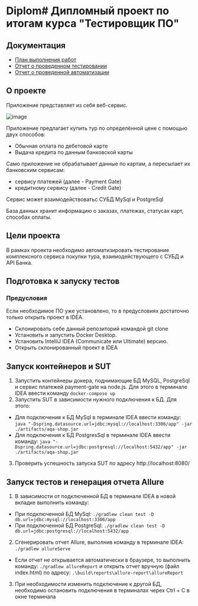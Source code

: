 # Diplom# Дипломный проект по итогам курса "Тестировщик ПО"

## Документация

* [План выполнения работ](https://github.com/Karyyyyy/Diplom/blob/main/Plan.md)
* [Отчет о проведенном тестировании](https://github.com/Karyyyyy/Diplom/blob/main/Report.md)
* [Отчет о проведенной автоматизации](https://github.com/Karyyyyy/Diplom/blob/main/Summary.md)


## О проекте
Приложение представляет из себя веб-сервис.

![image](https://github.com/netology-code/qa-diploma/blob/master/pic/service.png)

Приложение предлагает купить тур по определённой цене с помощью двух способов:

* Обычная оплата по дебетовой карте
* Выдача кредита по данным банковской карты

Само приложение не обрабатывает данные по картам, а пересылает их банковским сервисам:

* сервису платежей (далее - Payment Gate)
* кредитному сервису (далее - Credit Gate)

Сервис может взаимодействоватьс СУБД  MySql и PostgreSql

База данных хранит информацию о заказах, платежах, статусах карт, способах оплаты.

## Цели проекта

В рамках проекта необходимо автоматизировать тестирование комплексного сервиса покупки тура, взаимодействующего с СУБД и API Банка.

## Подготовка к запуску тестов

### Предусловия

Если необходимое ПО уже установлено, то в предусловиях достаточно только открыть проект в IDEA.

* Склонировать себе данный репозиторий командой git clone
* Установить и запустить Docker Desktop.
* Установить IntelliJ IDEA (Communicate или Ultimate) версию.
* Открыть склонированный проект в IDEA

## Запуск контейнеров и SUT
1. Запустить контейнеры докера, поднимающие БД MySQL, PostgreSql и сервис платежей payment-gate на node.js. Для этого в терминале IDEA ввести команду ```docker-compose up ```
2. Запустить SUT в зависимости нужного подключения к БД. Для этого:
* Для подключения к БД MySql в терминале IDEA ввести команду: ```java "-Dspring.datasource.url=jdbc:mysql://localhost:3306/app" -jar ./artifacts/aqa-shop.jar```
* Для подключения к БД PostgresSql в терминале IDEA ввести команду: ```java "-Dspring.datasource.url=jdbc:postgresql://localhost:5432/app" -jar ./artifacts/aqa-shop.jar```
3. Проверить успешность запуска SUT по адресу http://localhost:8080/

## Запуск тестов и генерация отчета Allure

1. В зависимости от подключенной БД в терминале IDEA в новой вкладке выполнить команду:
* При подключенной БД MySql: ```./gradlew clean test -D db.url=jdbc:mysql://localhost:3306/app```
* При подключенной БД PostgreSql: ```./gradlew clean test -D db.url=jdbc:postgresql://localhost:5432/app```
2. Сгенерировать отчет Allure, выполнив команду в терминале IDEA: ```./gradlew allureServe```
* Если отчет не открывается автоматически в браузере, то выполнить команду: ```./gradlew allureReport``` и открыть отчет вручную (файл index.html) по адресу: ```.\build\reports\allure-report\allureReport```
3. При необходимости изменить подключение к другой БД, необходимо остановить подключения в терминалах черех Ctrl + C в окне терминала
